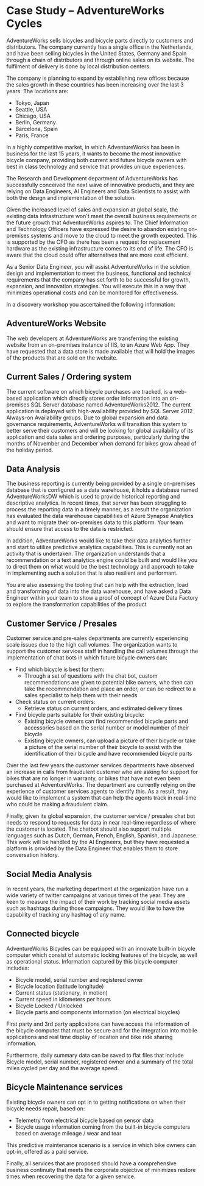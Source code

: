 # Case Study – AdventureWorks Cycles

AdventureWorks sells bicycles and bicycle parts directly to customers and distributors. The company currently has a single office in the Netherlands, and have been selling bicycles in the United States, Germany and Spain through a chain of distributors and through online sales on its website. The fulfilment of delivery is done by local distribution centers.

The company is planning to expand by establishing new offices because the sales growth in these countries has been increasing over the last 3 years. The locations are:

- Tokyo, Japan
- Seattle, USA
- Chicago, USA
- Berlin, Germany
- Barcelona, Spain
- Paris, France

In a highly competitive market, in which AdventureWorks has been in business for the last 15 years, it wants to become the most innovative bicycle company, providing both current and future bicycle owners with best in class technology and service that provides unique experiences.

The Research and Development department of AdventureWorks has successfully conceived the next wave of innovative products, and they are relying on Data Engineers, AI Engineers and Data Scientists to assist with both the design and implementation of the solution.

Given the increased level of sales and expansion at global scale, the existing data infrastructure won't meet the overall business requirements or the future growth that AdventureWorks aspires to. The Chief Information and Technology Officers have expressed the desire to abandon existing on-premises systems and move to the cloud to meet the growth expected. This is supported by the CFO as there has been a request for replacement hardware as the existing infrastructure comes to its end of life. The CFO is aware that the cloud could offer alternatives that are more cost efficient.

As a Senior Data Engineer, you will assist AdventureWorks in the solution design and implementation to meet the business, functional and technical requirements that the company has set forth to be successful for growth, expansion, and innovation strategies. You will execute this in a way that minimizes operational costs and can be monitored for effectiveness.

In a discovery workshop you ascertained the following information:

## AdventureWorks Website

The web developers at AdventureWorks are transferring the existing website from an on-premises instance of IIS, to an Azure Web App. They have requested that a data store is made available that will hold the images of the products that are sold on the website.

## Current Sales / Ordering system

The current software on which bicycle purchases are tracked, is a web-based application which directly stores order information into an on-premises SQL Server database named AdventureWorks2012. The current application is deployed with high-availability provided by SQL Server 2012 Always-on Availability groups. Due to global expansion and data governance requirements, AdventureWorks will transition this system to better serve their customers and will be looking for global availability of its application and data sales and ordering purposes, particularly during the months of November and December when demand for bikes grow ahead of the holiday period.

## Data Analysis

The business reporting is currently being provided by a single on-premises database that is configured as a data warehouse, it holds a database named AdventureWorksDW which is used to provide historical reporting and descriptive analytics. In recent times, that server has been struggling to process the reporting data in a timely manner, as a result the organization has evaluated the data warehouse capabilities of Azure Synapse Analytics and want to migrate their on-premises data to this platform. Your team should ensure that access to the data is restricted.

In addition, AdventureWorks would like to take their data analytics further and start to utilize predictive analytics capabilities. This is currently not an activity that is undertaken. The organization understands that a recommendation or a text analytics engine could be built and would like you to direct them on what would be the best technology and approach to take in implementing such a solution that is also resilient and performant.

You are also assessing the tooling that can help with the extraction, load and transforming of data into the data warehouse, and have asked a Data Engineer within your team to show a proof of concept of Azure Data Factory to explore the transformation capabilities of the product

## Customer Service / Presales

Customer service and pre-sales departments are currently experiencing scale issues due to the high call volumes. The organization wants to support the customer services staff in handling the call volumes through the implementation of chat bots in which future bicycle owners can:

- Find which bicycle is best for them:
  - Through a set of questions with the chat bot, custom recommendations are given to potential bike owners, who then can take the recommendation and place an order, or can be redirect to a sales specialist to help them with their needs
- Check status on current orders:
  - Retrieve status on current orders, and estimated delivery times
- Find bicycle parts suitable for their existing bicycle:
  - Existing bicycle owners can find recommended bicycle parts and accessories based on the serial number or model number of their bicycle
  - Existing bicycle owners, can upload a picture of their bicycle or take a picture of the serial number of their bicycle to assist with the identification of their bicycle and have recommended bicycle parts

Over the last few years the customer services departments have observed an increase in calls from fraudulent customer who are asking for support for bikes that are no longer in warranty, or bikes that have not even been purchased at AdventureWorks. The department are currently relying on the experience of customer services agents to identify this. As a result, they would like to implement a system that can help the agents track in real-time who could be making a fraudulent claim.

Finally, given its global expansion, the customer service / presales chat bot needs to respond to requests for data in near real-time regardless of where the customer is located. The chatbot should also support multiple languages such as Dutch, German, French, English, Spanish, and Japanese. This work will be handled by the AI Engineers, but they have requested a platform is provided by the Data Engineer that enables them to store conversation history.

## Social Media Analysis

In recent years, the marketing department at the organization have run a wide variety of twitter campaigns at various times of the year. They are keen to measure the impact of their work by tracking social media assets such as hashtags during those campaigns. They would like to have the capability of tracking any hashtag of any name.

## Connected bicycle

AdventureWorks Bicycles can be equipped with an innovate built-in bicycle computer which consist of automatic locking features of the bicycle, as well as operational status. Information captured by this bicycle computer includes:

- Bicycle model, serial number and registered owner
- Bicycle location (latitude longitude)
- Current status (stationary, in motion)
- Current speed in kilometers per hours
- Bicycle Locked / Unlocked
- Bicycle parts and components information (on electrical bicycles)

First party and 3rd party applications can have access the information of the bicycle computer that must be secure and for the integration into mobile applications and real time display of location and bike ride sharing information.

Furthermore, daily summary data can be saved to flat files that include Bicycle model, serial number, registered owner and a summary of the total miles cycled per day and the average speed.

## Bicycle Maintenance services

Existing bicycle owners can opt in to getting notifications on when their bicycle needs repair, based on:

- Telemetry from electrical bicycle based on sensor data
- Bicycle usage information coming from the built-in bicycle computers based on average mileage / wear and tear

This predictive maintenance scenario is a service in which bike owners can opt-in, offered as a paid service.

Finally, all services that are proposed should have a comprehensive business continuity that meets the corporate objective of minimizes restore times when recovering the data for a given service.
